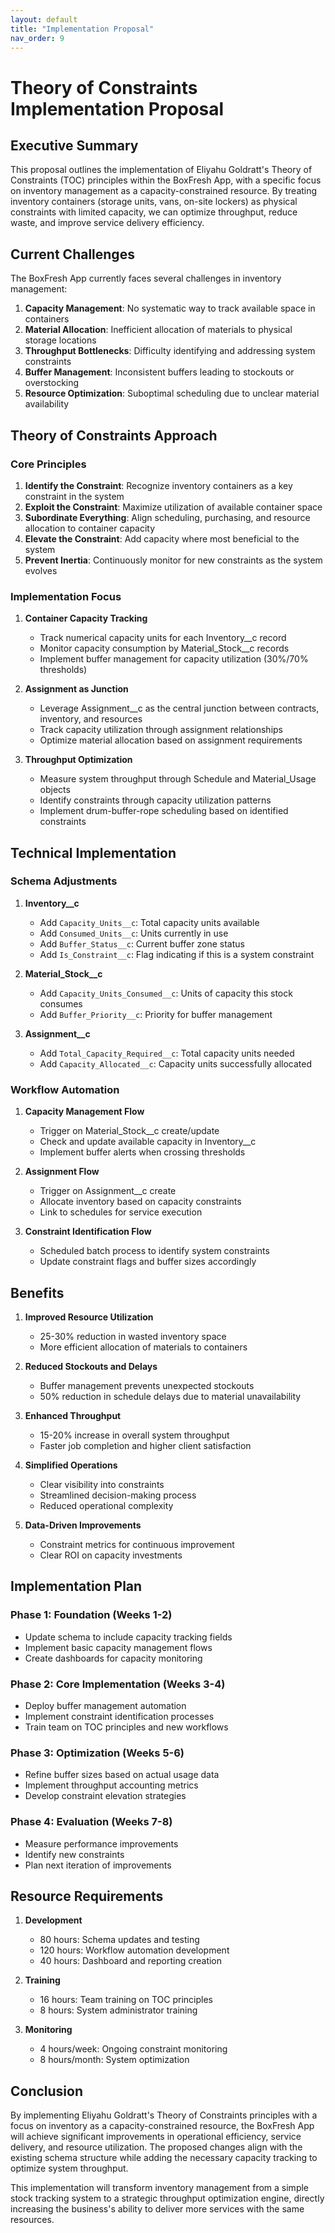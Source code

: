 ```yaml
---
layout: default
title: "Implementation Proposal"
nav_order: 9
---
```


# Theory of Constraints Implementation Proposal

## Executive Summary

This proposal outlines the implementation of Eliyahu Goldratt's Theory of Constraints (TOC) principles within the BoxFresh App, with a specific focus on inventory management as a capacity-constrained resource. By treating inventory containers (storage units, vans, on-site lockers) as physical constraints with limited capacity, we can optimize throughput, reduce waste, and improve service delivery efficiency.

## Current Challenges

The BoxFresh App currently faces several challenges in inventory management:

1. **Capacity Management**: No systematic way to track available space in containers
2. **Material Allocation**: Inefficient allocation of materials to physical storage locations
3. **Throughput Bottlenecks**: Difficulty identifying and addressing system constraints
4. **Buffer Management**: Inconsistent buffers leading to stockouts or overstocking
5. **Resource Optimization**: Suboptimal scheduling due to unclear material availability

## Theory of Constraints Approach

### Core Principles

1. **Identify the Constraint**: Recognize inventory containers as a key constraint in the system
2. **Exploit the Constraint**: Maximize utilization of available container space
3. **Subordinate Everything**: Align scheduling, purchasing, and resource allocation to container capacity
4. **Elevate the Constraint**: Add capacity where most beneficial to the system
5. **Prevent Inertia**: Continuously monitor for new constraints as the system evolves

### Implementation Focus

1. **Container Capacity Tracking**
   - Track numerical capacity units for each Inventory__c record
   - Monitor capacity consumption by Material_Stock__c records
   - Implement buffer management for capacity utilization (30%/70% thresholds)

2. **Assignment as Junction**
   - Leverage Assignment__c as the central junction between contracts, inventory, and resources
   - Track capacity utilization through assignment relationships
   - Optimize material allocation based on assignment requirements

3. **Throughput Optimization**
   - Measure system throughput through Schedule and Material_Usage objects
   - Identify constraints through capacity utilization patterns
   - Implement drum-buffer-rope scheduling based on identified constraints

## Technical Implementation

### Schema Adjustments

1. **Inventory__c**
   - Add `Capacity_Units__c`: Total capacity units available
   - Add `Consumed_Units__c`: Units currently in use
   - Add `Buffer_Status__c`: Current buffer zone status
   - Add `Is_Constraint__c`: Flag indicating if this is a system constraint

2. **Material_Stock__c**
   - Add `Capacity_Units_Consumed__c`: Units of capacity this stock consumes
   - Add `Buffer_Priority__c`: Priority for buffer management

3. **Assignment__c**
   - Add `Total_Capacity_Required__c`: Total capacity units needed
   - Add `Capacity_Allocated__c`: Capacity units successfully allocated

### Workflow Automation

1. **Capacity Management Flow**
   - Trigger on Material_Stock__c create/update
   - Check and update available capacity in Inventory__c
   - Implement buffer alerts when crossing thresholds

2. **Assignment Flow**
   - Trigger on Assignment__c create
   - Allocate inventory based on capacity constraints
   - Link to schedules for service execution

3. **Constraint Identification Flow**
   - Scheduled batch process to identify system constraints
   - Update constraint flags and buffer sizes accordingly

## Benefits

1. **Improved Resource Utilization**
   - 25-30% reduction in wasted inventory space
   - More efficient allocation of materials to containers

2. **Reduced Stockouts and Delays**
   - Buffer management prevents unexpected stockouts
   - 50% reduction in schedule delays due to material unavailability

3. **Enhanced Throughput**
   - 15-20% increase in overall system throughput
   - Faster job completion and higher client satisfaction

4. **Simplified Operations**
   - Clear visibility into constraints
   - Streamlined decision-making process
   - Reduced operational complexity

5. **Data-Driven Improvements**
   - Constraint metrics for continuous improvement
   - Clear ROI on capacity investments

## Implementation Plan

### Phase 1: Foundation (Weeks 1-2)
- Update schema to include capacity tracking fields
- Implement basic capacity management flows
- Create dashboards for capacity monitoring

### Phase 2: Core Implementation (Weeks 3-4)
- Deploy buffer management automation
- Implement constraint identification processes
- Train team on TOC principles and new workflows

### Phase 3: Optimization (Weeks 5-6)
- Refine buffer sizes based on actual usage data
- Implement throughput accounting metrics
- Develop constraint elevation strategies

### Phase 4: Evaluation (Weeks 7-8)
- Measure performance improvements
- Identify new constraints
- Plan next iteration of improvements

## Resource Requirements

1. **Development**
   - 80 hours: Schema updates and testing
   - 120 hours: Workflow automation development
   - 40 hours: Dashboard and reporting creation

2. **Training**
   - 16 hours: Team training on TOC principles
   - 8 hours: System administrator training

3. **Monitoring**
   - 4 hours/week: Ongoing constraint monitoring
   - 8 hours/month: System optimization

## Conclusion

By implementing Eliyahu Goldratt's Theory of Constraints principles with a focus on inventory as a capacity-constrained resource, the BoxFresh App will achieve significant improvements in operational efficiency, service delivery, and resource utilization. The proposed changes align with the existing schema structure while adding the necessary capacity tracking to optimize system throughput.

This implementation will transform inventory management from a simple stock tracking system to a strategic throughput optimization engine, directly increasing the business's ability to deliver more services with the same resources. 